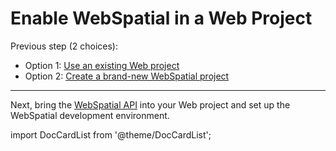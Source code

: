 # Enable WebSpatial in a Web Project

Previous step (2 choices):

- Option 1: [Use an existing Web project](../web-projects-that-support-webspatial/)
- Option 2: [Create a brand-new WebSpatial project](../web-projects-that-support-webspatial/creating-new-web-projects)

---

Next, bring the [WebSpatial API](../../core-concepts/unique-concepts-in-webspatial#webspatial-api) into your Web project and set up the WebSpatial development environment.

import DocCardList from '@theme/DocCardList';

<DocCardList />
